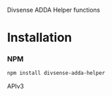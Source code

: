 Divsense ADDA Helper functions

# Installation

### NPM
```sh
npm install divsense-adda-helper
```
APIv3


